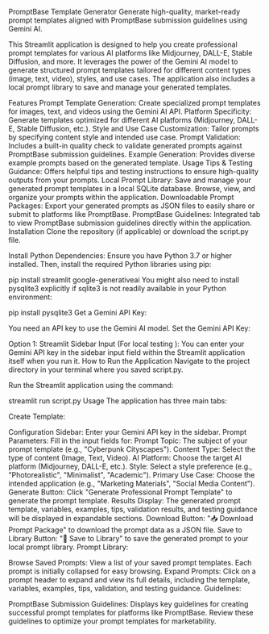 PromptBase Template Generator
Generate high-quality, market-ready prompt templates aligned with PromptBase submission guidelines using Gemini AI.

This Streamlit application is designed to help you create professional prompt templates for various AI platforms like Midjourney, DALL-E, Stable Diffusion, and more. It leverages the power of the Gemini AI model to generate structured prompt templates tailored for different content types (image, text, video), styles, and use cases. The application also includes a local prompt library to save and manage your generated templates.

Features
Prompt Template Generation: Create specialized prompt templates for images, text, and videos using the Gemini AI API.
Platform Specificity: Generate templates optimized for different AI platforms (Midjourney, DALL-E, Stable Diffusion, etc.).
Style and Use Case Customization: Tailor prompts by specifying content style and intended use case.
Prompt Validation: Includes a built-in quality check to validate generated prompts against PromptBase submission guidelines.
Example Generation: Provides diverse example prompts based on the generated template.
Usage Tips & Testing Guidance: Offers helpful tips and testing instructions to ensure high-quality outputs from your prompts.
Local Prompt Library: Save and manage your generated prompt templates in a local SQLite database. Browse, view, and organize your prompts within the application.
Downloadable Prompt Packages: Export your generated prompts as JSON files to easily share or submit to platforms like PromptBase.
PromptBase Guidelines: Integrated tab to view PromptBase submission guidelines directly within the application.
Installation
Clone the repository (if applicable) or download the script.py file.

Install Python Dependencies: Ensure you have Python 3.7 or higher installed. Then, install the required Python libraries using pip:

pip install streamlit google-generativeai
You might also need to install pysqlite3 explicitly if sqlite3 is not readily available in your Python environment:

pip install pysqlite3
Get a Gemini API Key:

You need an API key to use the Gemini AI model.
Set the Gemini API Key:

Option 1: Streamlit Sidebar Input (For local testing ): You can enter your Gemini API key in the sidebar input field within the Streamlit application itself when you run it.
How to Run the Application
Navigate to the project directory in your terminal where you saved script.py.

Run the Streamlit application using the command:

streamlit run script.py
Usage
The application has three main tabs:

Create Template:

Configuration Sidebar: Enter your Gemini API key in the sidebar.
Prompt Parameters: Fill in the input fields for:
Prompt Topic: The subject of your prompt template (e.g., "Cyberpunk Cityscapes").
Content Type: Select the type of content (Image, Text, Video).
AI Platform: Choose the target AI platform (Midjourney, DALL-E, etc.).
Style: Select a style preference (e.g., "Photorealistic", "Minimalist", "Academic").
Primary Use Case: Choose the intended application (e.g., "Marketing Materials", "Social Media Content").
Generate Button: Click "Generate Professional Prompt Template" to generate the prompt template.
Results Display: The generated prompt template, variables, examples, tips, validation results, and testing guidance will be displayed in expandable sections.
Download Button: "📥 Download Prompt Package" to download the prompt data as a JSON file.
Save to Library Button: "💾 Save to Library" to save the generated prompt to your local prompt library.
Prompt Library:

Browse Saved Prompts: View a list of your saved prompt templates. Each prompt is initially collapsed for easy browsing.
Expand Prompts: Click on a prompt header to expand and view its full details, including the template, variables, examples, tips, validation, and testing guidance.
Guidelines:

PromptBase Submission Guidelines: Displays key guidelines for creating successful prompt templates for platforms like PromptBase. Review these guidelines to optimize your prompt templates for marketability.
